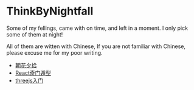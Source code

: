 # ThinkByNightfall
Some of my fellings, came with on time, and left in a moment. I only pick some of them at night!

All of them are witten with Chinese, If you are not familiar with Chinese, please excuse me for my poor writing.

- [朝花夕拾](https://github.com/heibor/ThinkByNightfall/wiki)
- [React奇门遁型](https://github.com/heibor/ThinkByNightfall/wiki/React%E5%A5%87%E9%97%A8%E9%81%81%E5%9E%8B)
- [threejs入门](https://github.com/heibor/ThinkByNightfall/wiki/threejs%E5%85%A5%E9%97%A8)
